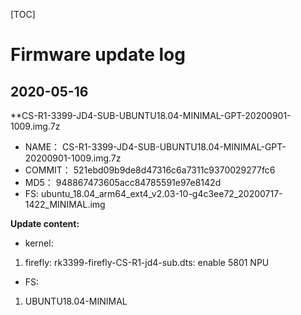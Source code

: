 [TOC]


# Firmware update log

## 2020-05-16 
**CS-R1-3399-JD4-SUB-UBUNTU18.04-MINIMAL-GPT-20200901-1009.img.7z

* NAME： CS-R1-3399-JD4-SUB-UBUNTU18.04-MINIMAL-GPT-20200901-1009.img.7z
* COMMIT： 521ebd09b9de8d47316c6a7311c9370029277fc6
* MD5： 948867473605acc84785591e97e8142d
* FS: ubuntu_18.04_arm64_ext4_v2.03-10-g4c3ee72_20200717-1422_MINIMAL.img 

**Update content:**
* kernel:
1. firefly: rk3399-firefly-CS-R1-jd4-sub.dts: enable 5801 NPU

* FS:
1. UBUNTU18.04-MINIMAL
